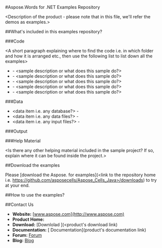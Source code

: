 #Aspose.Words for .NET Examples Repository

<Description of the product - please note that in this file, we'll refer the demos as examples.>



##What's included in this examples repository?

###Code

<A short paragraph explaining where to find the code i.e. in which folder and how it is arranged etc., then use the following list to list down all the examples>

+ <example name or example title> - <sample description or what does this sample do?>
+ <example name or example title> - <sample description or what does this sample do?>
+ <example name or example title> - <sample description or what does this sample do?>
+ <example name or example title> - <sample description or what does this sample do?>
+ <example name or example title> - <sample description or what does this sample do?>


###Data

+ <data item i.e. any database?> - <descrition of the data item>
+ <data item i.e. any data files?> - <descrition of the data item>
+ <data item i.e. any input files?> - <descrition of the data item>

###Output

<A paragraph explaining where the user can find the output files etc.>


###Help Material

<Is there any other helping material included in the sample project? If so, explain where it can be found inside the project.>



##Download the examples

Please [download the Aspose.<product name> for <platform> examples](<link to the repository home i.e. https://github.com/asposecells/Aspose_Cells_Java>/downloads) to try at your end.


##How to use the examples?

<Explain the user that how he can use these examples at his end>


##Contact Us

+ **Website:** [www.aspose.com](http://www.aspose.com)
+ **Product Home:** [<product name with platform>](<product link>)
+ **Download:** [Downlolad <product name with platform>](<product's download link)
+ **Documentation:** [<product name with platform> Documentation](product's documentation link)
+ **Forum:** [<product name with platform> Forum](<product family forum link>)
+ **Blog:** [<product name with platform> Blog](<product family blog link>)
 




